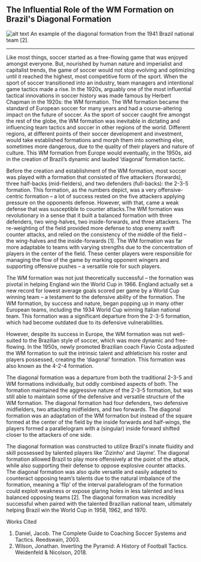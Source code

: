 ## The Influential Role of the WM Formation on Brazil's Diagonal Formation

![alt text](https://github.com/mattyshen/mattyshen.github.io/blob/main/diagonal.png?raw=true) 
An example of the diagonal formation from the 1941 Brazil national team [2].

---

Like most things, soccer started as a free-flowing game that was enjoyed amongst everyone. But, nourished by human nature and imperialist and capitalist trends, the game of soccer would not stop evolving and optimizing until it reached the highest, most competitive form of the sport. When the sport of soccer transitioned into an industry, team managers and intentional game tactics made a rise. In the 1920s, arguably one of the most influential tactical innovations in soccer history was made famous by Herbert Chapman in the 1920s: the WM formation. The WM formation became the standard of European soccer for many years and had a course-altering impact on the future of soccer. As the sport of soccer caught fire amongst the rest of the globe, the WM formation was inevitable in dictating and influencing team tactics and soccer in other regions of the world. Different regions, at different points of their soccer development and investment, would take established formations and morph them into something else, sometimes more dangerous, due to the quality of their players and nature of culture. This WM formation from Europe would eventually, in the 1950s, aid in the creation of Brazil’s dynamic and lauded ‘diagonal’ formation tactic.

Before the creation and establishment of the WM formation, most soccer was played with a formation that consisted of five attackers (forwards), three half-backs (mid-fielders), and two defenders (full-backs): the 2-3-5 formation. This formation, as the numbers depict, was a very offensive-centric formation – a lot of success rested on the five attackers applying pressure on the opponents defense. However, with that, came a weak defense that was susceptible to counter attacks.The WM formation was revolutionary in a sense that it built a balanced formation with three defenders, two wing-halves, two inside-forwards, and three attackers. The re-weighting of the field provided more defense to stop enemy swift counter attacks, and relied on the consistency of the middle of the field – the wing-halves and the inside-forwards [1]. The WM formation was far more adaptable to teams with varying strengths due to the concentration of players in the center of the field. These center players were responsible for managing the flow of the game by marking opponent wingers and supporting offensive pushes – a versatile role for such players.

The WM formation was not just theoretically successful – the formation was pivotal in helping England win the World Cup in 1966. England actually set a new record for lowest average goals scored per game by a World Cup winning team – a testament to the defensive ability of the formation. The WM formation, by success and nature, began popping up in many other European teams, including the 1934 World Cup winning Italian national team. This formation was a significant departure from the 2-3-5 formation, which had become outdated due to its defensive vulnerabilities.

However, despite its success in Europe, the WM formation was not well-suited to the Brazilian style of soccer, which was more dynamic and free-flowing. In the 1950s, newly promoted Brazilian coach Flavio Costa adjusted the WM formation to suit the intrinsic talent and athleticism his roster and players possessed, creating the ‘diagonal’ formation. This formation was also known as the 4-2-4 formation.

The diagonal formation was a departure from both the traditional 2-3-5 and WM formations individually, but oddly combined aspects of both. The formation maintained the aggressive nature of the 2-3-5 formation, but was still able to maintain some of the defensive and versatile structure of the WM formation. The diagonal formation had four defenders, two defensive midfielders, two attacking midfielders, and two forwards. The diagonal formation was an adaptation of the WM formation but instead of the square formed at the center of the field by the inside forwards and half-wings, the players formed a parallelogram with a (singular) inside forward shifted closer to the attackers of one side.

The diagonal formation was constructed to utilize Brazil's innate fluidity and skill possessed by talented players like ‘Zizinho’ and ‘Jayme’. The diagonal formation allowed Brazil to play more offensively at the point of the attack, while also supporting their defense to oppose explosive counter attacks. The diagonal formation was also quite versatile and easily adapted to counteract opposing team’s talents due to the natural imbalance of the formation, meaning a ‘flip’ of the interval parallelogram of the formation could exploit weakness or expose glaring holes in less talented and less balanced opposing teams [2]. The diagonal formation was incredibly successful when paired with the talented Brazilian national team, ultimately helping Brazil win the World Cup in 1958, 1962, and 1970.


Works Cited
1. Daniel, Jacob. The Complete Guide to Coaching Soccer Systems and Tactics. Reedswain, 2003. 
2. Wilson, Jonathan. Inverting the Pyramid: A History of Football Tactics. Weidenfeld & Nicolson, 2018. 





